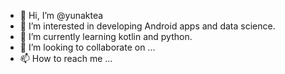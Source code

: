 - 👋 Hi, I’m @yunaktea
- 👀 I’m interested in developing Android apps and data science.
- 🌱 I’m currently learning kotlin and python.
- 💞️ I’m looking to collaborate on ...
- 📫 How to reach me ...

<!---
yunaktea/yunaktea is a ✨ special ✨ repository because its `README.md` (this file) appears on your GitHub profile.
You can click the Preview link to take a look at your changes.
--->
